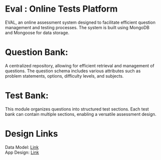# Eval : Online Tests Platform

EVAL, an online assessment system designed to facilitate efficient question management and testing processes. The system is built using MongoDB and Mongoose for data storage.

# Question Bank: 
A centralized repository, allowing for efficient retrieval and management of questions. The question schema includes various attributes such as problem statements, options, difficulty levels, and subjects.

# Test Bank:
This module organizes questions into structured test sections. Each test bank can contain multiple sections, enabling a versatile assessment design.
<br>

# Design Links
Data Model: [Link](https://excalidraw.com/#json=u6HHIqBF1dMjOjCgiO2Ep,5-G5ENXn6gqJW2UH6YJxzA)
<br>
App Design: [Link](https://miro.com/app/board/uXjVLNE6rqc=/?share_link_id=728312900909)

